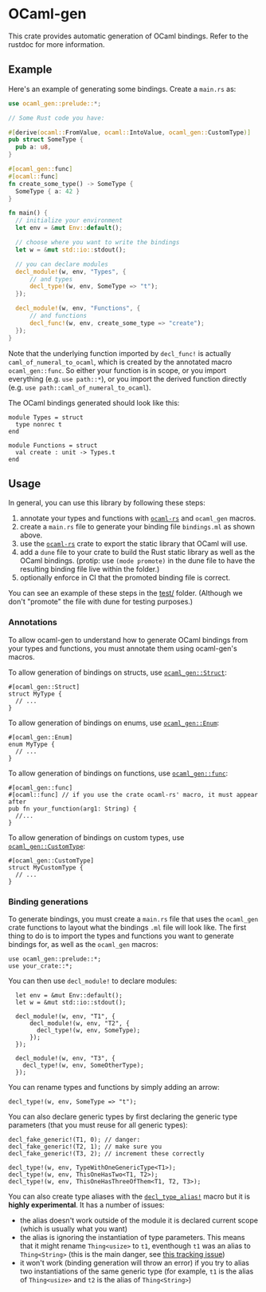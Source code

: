 # OCaml-gen

This crate provides automatic generation of OCaml bindings.
Refer to the rustdoc for more information.

## Example

Here's an example of generating some bindings. Create a `main.rs` as:

```rust
use ocaml_gen::prelude::*;

// Some Rust code you have:

#[derive(ocaml::FromValue, ocaml::IntoValue, ocaml_gen::CustomType)]
pub struct SomeType {
  pub a: u8,
}

#[ocaml_gen::func]
#[ocaml::func]
fn create_some_type() -> SomeType {
  SomeType { a: 42 }
}

fn main() {
  // initialize your environment
  let env = &mut Env::default();

  // choose where you want to write the bindings
  let w = &mut std::io::stdout();

  // you can declare modules
  decl_module!(w, env, "Types", {    
      // and types
      decl_type!(w, env, SomeType => "t");
  });

  decl_module!(w, env, "Functions", {
      // and functions
      decl_func!(w, env, create_some_type => "create");
  });
}
```

Note that the underlying function imported by `decl_func!` is actually `caml_of_numeral_to_ocaml`, which is created by the annotated macro `ocaml_gen::func`. 
So either your function is in scope, or you import everything (e.g. `use path::*`), or you import the derived function directly (e.g. `use path::caml_of_numeral_to_ocaml`).

The OCaml bindings generated should look like this:

```ocaml,ignore
module Types = struct
  type nonrec t
end

module Functions = struct
  val create : unit -> Types.t
end
```

## Usage

In general, you can use this library by following these steps:

1. annotate your types and functions with [`ocaml-rs`](https://github.com/zshipko/ocaml-rs) and `ocaml_gen` macros.
2. create a `main.rs` file to generate your binding file `bindings.ml` as shown above.
3. use the [`ocaml-rs`](https://github.com/zshipko/ocaml-rs) crate to export the static library that OCaml will use.
4. add a `dune` file to your crate to build the Rust static library as well as the OCaml bindings. (protip: use `(mode promote)` in the dune file to have the resulting binding file live within the folder.)
5. optionally enforce in CI that the promoted binding file is correct.

You can see an example of these steps in the [test/](test/) folder. (Although we don't "promote" the file with dune for testing purposes.)

### Annotations

To allow ocaml-gen to understand how to generate OCaml bindings from your types and functions, you must annotate them using ocaml-gen's macros. 

To allow generation of bindings on structs, use [`ocaml_gen::Struct`](https://o1-labs.github.io/ocaml-gen/ocaml_gen/derive.Struct.html):

```rust,ignore
#[ocaml_gen::Struct]
struct MyType {
  // ...
}
```

To allow generation of bindings on enums, use [`ocaml_gen::Enum`](https://o1-labs.github.io/ocaml-gen/ocaml_gen/derive.Enum.html):

```rust,ignore
#[ocaml_gen::Enum]
enum MyType {
  // ...
}
```

To allow generation of bindings on functions, use [`ocaml_gen::func`](https://o1-labs.github.io/ocaml-gen/ocaml_gen/attr.func.html):

```rust,ignore
#[ocaml_gen::func]
#[ocaml::func] // if you use the crate ocaml-rs' macro, it must appear after
pub fn your_function(arg1: String) {
  //...
}
```

To allow generation of bindings on custom types, use [`ocaml_gen::CustomType`](https://o1-labs.github.io/ocaml-gen/ocaml_gen/derive.CustomType.html):

```rust,ignore
#[ocaml_gen::CustomType]
struct MyCustomType {
  // ...
}
```

### Binding generations

To generate bindings, you must create a `main.rs` file that uses the `ocaml_gen` crate functions to layout what the bindings `.ml` file will look like.
The first thing to do is to import the types and functions you want to generate bindings for, as well as the `ocaml_gen` macros:

```rust,ignore
use ocaml_gen::prelude::*;
use your_crate::*;
```

You can then use `decl_module!` to declare modules:

```rust,ignore
  let env = &mut Env::default();
  let w = &mut std::io::stdout();

  decl_module!(w, env, "T1", {   
      decl_module!(w, env, "T2", {   
        decl_type!(w, env, SomeType);
      });
  });

  decl_module!(w, env, "T3", {
    decl_type!(w, env, SomeOtherType);
  });
```

You can rename types and functions by simply adding an arrow:

```rust,ignore
decl_type!(w, env, SomeType => "t");
```

You can also declare generic types by first declaring the generic type parameters (that you must reuse for all generic types):

```rust,ignore
decl_fake_generic!(T1, 0); // danger:
decl_fake_generic!(T2, 1); // make sure you
decl_fake_generic!(T3, 2); // increment these correctly

decl_type!(w, env, TypeWithOneGenericType<T1>);
decl_type!(w, env, ThisOneHasTwo<T1, T2>);
decl_type!(w, env, ThisOneHasThreeOfThem<T1, T2, T3>);
```

You can also create type aliases with the [`decl_type_alias!`](https://o1-labs.github.io/ocaml-gen/ocaml_gen/macro.decl_type_alias.html) macro but it is **highly experimental**.
It has a number of issues: 

* the alias doesn't work outside of the module it is declared current scope (which is usually what you want)
* the alias is ignoring the instantiation of type parameters. This means that it might rename `Thing<usize>` to `t1`, eventhough `t1` was an alias to `Thing<String>` (this is the main danger, see [this tracking issue](https://github.com/o1-labs/ocaml-gen/issues/4))
* it won't work (binding generation will throw an error) if you try to alias two instantiations of the same generic type (for example, `t1` is the alias of `Thing<usize>` and `t2` is the alias of `Thing<String>`)
